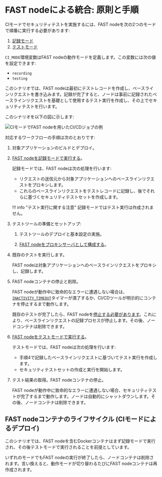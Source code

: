 [img-sample-job-ci-mode]:       ../../images/fast/poc/en/integration-overview/sample-job-ci-mode.png

[doc-recording-mode]:           ci-mode-recording.md#running-a-fast-node-in-recording-mode
[doc-testing-mode]:             ci-mode-testing.md#running-a-fast-node-in-testing-mode
[doc-proxy-configuration]:      proxy-configuration.md
[doc-fast-container-stopping]:  ci-mode-recording.md#stopping-and-removing-the-docker-container-with-the-fast-node-in-recording-mode
[doc-recording-variables]:      ci-mode-recording.md#environment-variables-in-recording-mode
[doc-integration-overview]:     integration-overview.md


#   FAST nodeによる統合: 原則と手順

CIモードでセキュリティテストを実施するには、FAST nodeを次の2つのモードで順番に実行する必要があります:
1.  [記録モード][doc-recording-mode]
2.  [テストモード][doc-testing-mode]

`CI_MODE`環境変数はFAST nodeの動作モードを定義します。この変数には次の値を設定できます:
* `recording`
* `testing`

このシナリオでは、FAST nodeは最初にテストレコードを作成し、ベースラインリクエストを書き込みます。記録が完了すると、ノードは事前に記録されたベースラインリクエストを基礎として使用するテスト実行を作成し、その上でセキュリティテストを行います。  

このシナリオを以下の図に示します:

![CIモードでFAST nodeを用いたCI/CDジョブの例][img-sample-job-ci-mode]

対応するワークフローの手順は次のとおりです:

1.  対象アプリケーションのビルドとデプロイ。   

2.  [FAST nodeを記録モードで実行する][doc-recording-mode]。

    記録モードでは、FAST nodeは次の処理を行います:
    
    * リクエストの送信元から対象アプリケーションへのベースラインリクエストをプロキシします。
    * これらのベースラインリクエストをテストレコードに記録し、後でそれらに基づくセキュリティテストセットを作成します。
    
    !!! info "テスト実行に関する注意"
        記録モードではテスト実行は作成されません。

3.  テストツールの準備とセットアップ:
    
    1.  テストツールのデプロイと基本設定の実施。
    
    2.  [FAST nodeをプロキシサーバとして構成する][doc-proxy-configuration]。
        
4.  既存のテストを実行します。
    
    FAST nodeは対象アプリケーションへのベースラインリクエストをプロキシし、記録します。
    
5.  FAST nodeコンテナの停止と削除。

    FAST nodeが動作中に致命的なエラーに遭遇しない場合は、[`INACTIVITY_TIMEOUT`][doc-recording-variables]タイマーが満了するか、CI/CDツールが明示的にコンテナを停止するまで動作します。
    
    既存のテストが完了したら、FAST nodeを[停止する必要があります][doc-fast-container-stopping]。これにより、ベースラインリクエストの記録プロセスが停止します。その後、ノードコンテナは削除できます。          

6.  [FAST nodeをテストモードで実行する][doc-testing-mode]。

    テストモードでは、FAST nodeは次の処理を行います:
    
    * 手順4で記録したベースラインリクエストに基づいてテスト実行を作成します。
    * セキュリティテストセットの作成と実行を開始します。
    
7.  テスト結果の取得。FAST nodeコンテナの停止。    
    
    FAST nodeが動作中に致命的なエラーに遭遇しない場合、セキュリティテストが完了するまで動作します。ノードは自動的にシャットダウンします。その後、ノードコンテナは削除できます。

##  FAST nodeコンテナのライフサイクル (CIモードによるデプロイ)
   
このシナリオでは、FAST nodeを含むDockerコンテナはまず記録モードで実行され、その後テストモードで実行されることを前提としています。 
 
いずれのモードでもFAST nodeの実行が終了したら、ノードコンテナは削除されます。言い換えると、動作モードが切り替わるたびにFAST nodeコンテナは再作成されます。